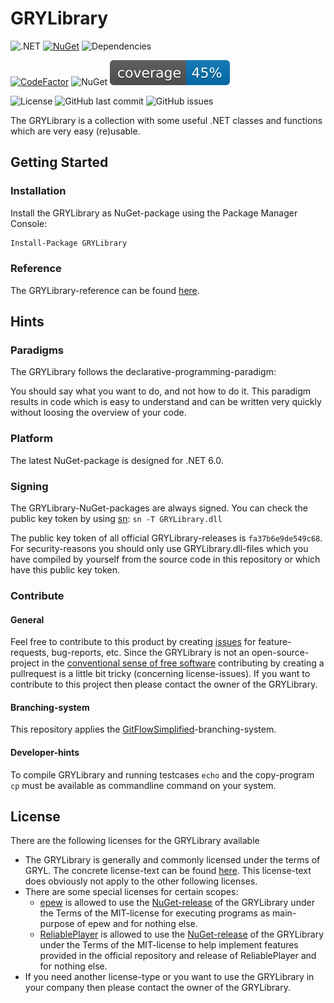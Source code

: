 ﻿# GRYLibrary

![.NET](https://img.shields.io/badge/.NET-6-blue)
[![NuGet](https://img.shields.io/nuget/v/GRYLibrary.svg?color=green)](https://www.nuget.org/packages/GRYLibrary)
![Dependencies](https://img.shields.io/librariesio/github/anionDev/GRYLibrary)

[![CodeFactor](https://www.codefactor.io/repository/github/aniondev/grylibrary/badge/main)](https://www.codefactor.io/repository/github/aniondev/grylibrary/overview/main)
![NuGet](https://img.shields.io/nuget/dt/GRYLibrary.svg)
![Coverage](./GRYLibrary/Other/Resources/TestCoverageBadges/badge_shieldsio_linecoverage_blue.svg)

![License](https://img.shields.io/badge/license-Depends_on_the_use_case-blue)
![GitHub last commit](https://img.shields.io/github/last-commit/anionDev/GRYLibrary)
![GitHub issues](https://img.shields.io/github/issues-raw/anionDev/GRYLibrary)
<!--![Lines of code](https://img.shields.io/tokei/lines/github/anionDev/GRYLibrary) disabled because it does not work, see https://github.com/badges/shields/issues/7569 -->

The GRYLibrary is a collection with some useful .NET classes and functions which are very easy (re)usable.

## Getting Started

### Installation

Install the GRYLibrary as NuGet-package using the Package Manager Console:

```bash
Install-Package GRYLibrary
```

### Reference

The GRYLibrary-reference can be found [here](https://aniondev.github.io/GRYLibraryReference).

## Hints

### Paradigms

The GRYLibrary follows the declarative-programming-paradigm:

You should say what you want to do, and not how to do it. This paradigm results in code which is easy to understand and can be written very quickly without loosing the overview of your code.

### Platform

The latest NuGet-package is designed for .NET 6.0.

### Signing

The GRYLibrary-NuGet-packages are always signed. You can check the public key token by using [sn](https://docs.microsoft.com/en/dotnet/framework/tools/sn-exe-strong-name-tool): `sn -T GRYLibrary.dll`

The public key token of all official GRYLibrary-releases is `fa37b6e9de549c68`. For security-reasons you should only use GRYLibrary.dll-files which you have compiled by yourself from the source code in this repository or which have this public key token.

### Contribute

#### General

Feel free to contribute to this product by creating [issues](https://github.com/anionDev/GRYLibrary/issues) for feature-requests, bug-reports, etc.
Since the GRYLibrary is not an open-source-project in the [conventional sense of free software](https://www.gnu.org/philosophy/free-sw.en.html) contributing by creating a pullrequest is a little bit tricky (concerning license-issues). If you want to contribute to this project then please contact the owner of the GRYLibrary.

#### Branching-system

This repository applies the [GitFlowSimplified](https://projects.aniondev.de/CommonUtilities/Templates/ProjectTemplates/-/blob/main/Templates/Conventions/BranchingSystem/GitFlowSimplified.md)-branching-system.

#### Developer-hints

To compile GRYLibrary and running testcases `echo` and the copy-program `cp` must be available as commandline command on your system.

## License

There are the following licenses for the GRYLibrary available

- The GRYLibrary is generally and commonly licensed under the terms of GRYL. The concrete license-text can be found [here](https://raw.githubusercontent.com/anionDev/GRYLibrary/main/License.txt). This license-text does obviously not apply to the other following licenses.
- There are some special licenses for certain scopes:
  - [epew](https://github.com/anionDev/ExternalProgramExecutionWrapper) is allowed to use the [NuGet-release](https://www.nuget.org/packages/GRYLibrary) of the GRYLibrary under the Terms of the MIT-license for executing programs as main-purpose of epew and for nothing else.
  - [ReliablePlayer](https://github.com/anionDev/ReliablePlayer) is allowed to use the [NuGet-release](https://www.nuget.org/packages/GRYLibrary) of the GRYLibrary under the Terms of the MIT-license to help implement features provided in the official repository and release of ReliablePlayer and for nothing else.
- If you need another license-type or you want to use the GRYLibrary in your company then please contact the owner of the GRYLibrary.
